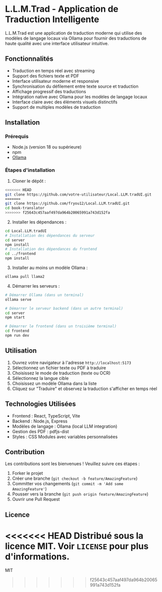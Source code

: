# L.L.M.Trad - Application de Traduction Intelligente

L.L.M.Trad est une application de traduction moderne qui utilise des modèles de langage locaux via Ollama pour fournir des traductions de haute qualité avec une interface utilisateur intuitive.

## Fonctionnalités

- Traduction en temps réel avec streaming
- Support des fichiers texte et PDF
- Interface utilisateur moderne et responsive
- Synchronisation du défilement entre texte source et traduction
- Affichage progressif des traductions
- Intégration native avec Ollama pour les modèles de langage locaux
- Interface claire avec des éléments visuels distinctifs
- Support de multiples modèles de traduction

## Installation

### Prérequis

- Node.js (version 18 ou supérieure)
- npm
- [Ollama](https://ollama.ai/download)

### Étapes d'installation

1. Cloner le dépôt :
```bash
<<<<<<< HEAD
git clone https://github.com/votre-utilisateur/Local.LLM.tradUI.git
=======
git clone https://github.com/fryou12/Local.LLM.tradUI.git
cd book-translator
>>>>>>> f25643c457aaf497da964b20065991a743d152fa
```

2. Installer les dépendances :
```bash
cd Local.LLM.tradUI
# Installation des dépendances du serveur
cd server
npm install
# Installation des dépendances du frontend
cd ../frontend
npm install
```

3. Installer au moins un modèle Ollama :
```bash
ollama pull llama2
```

4. Démarrer les serveurs :
```bash
# Démarrer Ollama (dans un terminal)
ollama serve

# Démarrer le serveur backend (dans un autre terminal)
cd server
npm start

# Démarrer le frontend (dans un troisième terminal)
cd frontend
npm run dev
```

## Utilisation

1. Ouvrez votre navigateur à l'adresse `http://localhost:5173`
2. Sélectionnez un fichier texte ou PDF à traduire
3. Choisissez le mode de traduction (texte ou OCR)
4. Sélectionnez la langue cible
5. Choisissez un modèle Ollama dans la liste
6. Cliquez sur "Traduire" et observez la traduction s'afficher en temps réel

## Technologies Utilisées

- Frontend : React, TypeScript, Vite
- Backend : Node.js, Express
- Modèles de langage : Ollama (local LLM integration)
- Gestion des PDF : pdfjs-dist
- Styles : CSS Modules avec variables personnalisées

## Contribution

Les contributions sont les bienvenues ! Veuillez suivre ces étapes :

1. Forker le projet
2. Créer une branche (`git checkout -b feature/AmazingFeature`)
3. Committer vos changements (`git commit -m 'Add some AmazingFeature'`)
4. Pousser vers la branche (`git push origin feature/AmazingFeature`)
5. Ouvrir une Pull Request

## Licence

<<<<<<< HEAD
Distribué sous la licence MIT. Voir `LICENSE` pour plus d'informations.
=======
MIT
>>>>>>> f25643c457aaf497da964b20065991a743d152fa
